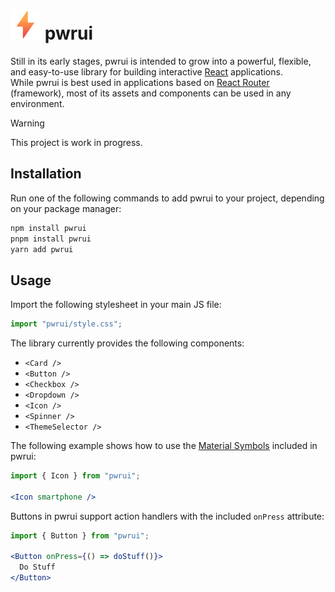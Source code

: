 # ![](src/pwrui.svg) pwrui

Still in its early stages, pwrui is intended to grow into a powerful, flexible, and easy-to-use library for building interactive [React](https://github.com/facebook/react) applications.  
While pwrui is best used in applications based on [React Router](https://github.com/remix-run/react-router) (framework), most of its assets and components can be used in any environment.

> [!WARNING]
> This project is work in progress.

## Installation

Run one of the following commands to add pwrui to your project, depending on your package manager:

```bash
npm install pwrui
pnpm install pwrui
yarn add pwrui
```

## Usage

Import the following stylesheet in your main JS file:

```js
import "pwrui/style.css";
```

The library currently provides the following components:

- `<Card />`
- `<Button />`
- `<Checkbox />`
- `<Dropdown />`
- `<Icon />`
- `<Spinner />`
- `<ThemeSelector />`

The following example shows how to use the [Material Symbols](https://fonts.google.com/icons) included in pwrui:

```jsx
import { Icon } from "pwrui";

<Icon smartphone />
```

Buttons in pwrui support action handlers with the included `onPress` attribute:

```jsx
import { Button } from "pwrui";

<Button onPress={() => doStuff()}>
  Do Stuff
</Button>
```